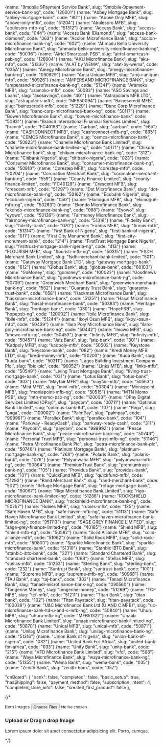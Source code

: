 {name: "9mobile 9Payment Service Bank", slug: "9mobile-9payment-service-bank-ng", code: "120001"} 
{name: "Abbey Mortgage Bank", slug: "abbey-mortgage-bank", code: "801"} 
{name: "Above Only MFB", slug: "above-only-mfb", code: "51204"} 
{name: "Abulesoro MFB", slug: "abulesoro-mfb-ng", code: "51312"} 
{name: "Access Bank", slug: "access-bank", code: "044"} 
{name: "Access Bank (Diamond)", slug: "access-bank-diamond", code: "063"} 
{name: "Accion Microfinance Bank", slug: "accion-microfinance-bank-ng", code: "602"} 
{name: "Ahmadu Bello University Microfinance Bank", slug: "ahmadu-bello-university-microfinance-bank-ng", code: "50036"}
{name: "Airtel Smartcash PSB", slug: "airtel-smartcash-psb-ng", code: "120004"} 
{name: "AKU Microfinance Bank", slug: "aku-mfb", code: "51336"} 
{name: "ALAT by WEMA", slug: "alat-by-wema", code: "035A"} 
{name: "Amegy Microfinance Bank", slug: "amegy-microfinance-bank-ng", code: "090629"} 
{name: "Amju Unique MFB", slug: "amju-unique-mfb", code: "50926"} 
{name: "AMPERSAND MICROFINANCE BANK", slug: "ampersand-microfinance-bank-ng", code: "51341"} 
{name: "Aramoko MFB", slug: "aramoko-mfb", code: "50083"} 
{name: "ASO Savings and Loans", slug: "asosavings", code: "401"} 
{name: "Astrapolaris MFB LTD", slug: "astrapolaris-mfb", code: "MFB50094"} 
{name: "Bainescredit MFB", slug: "bainescredit-mfb", code: "51229"} 
{name: "Banc Corp Microfinance Bank", slug: "banc-corp-microfinance-bank-ng", code: "50117"} 
{name: "Bowen Microfinance Bank", slug: "bowen-microfinance-bank", code: "50931"} 
{name: "Branch International Financial Services Limited", slug: "branch", code: "FC40163"} 
{name: "Carbon", slug: "carbon", code: "565"} 
{name: "CASHCONNECT MFB", slug: "cashconnect-mfb-ng", code: "865"} 
{name: "CEMCS Microfinance Bank", slug: "cemcs-microfinance-bank", code: "50823"} 
{name: "Chanelle Microfinance Bank Limited", slug: "chanelle-microfinance-bank-limited-ng", code: "50171"} 
{name: "Chikum Microfinance bank", slug: "chikum-microfinance-bank-ng", code: "312"} 
{name: "Citibank Nigeria", slug: "citibank-nigeria", code: "023"} 
{name: "Consumer Microfinance Bank", slug: "consumer-microfinance-bank-ng", code: "50910"} 
{name: "Corestep MFB", slug: "corestep-mfb", code: "50204"} 
{name: "Coronation Merchant Bank", slug: "coronation-merchant-bank-ng", code: "559"} 
{name: "County Finance Limited", slug: "county-finance-limited", code: "FC40128"} 
{name: "Crescent MFB", slug: "crescent-mfb", code: "51297"} 
{name: "Dot Microfinance Bank", slug: "dot-microfinance-bank-ng", code: "50162"} 
{name: "Ecobank Nigeria", slug: "ecobank-nigeria", code: "050"} 
{name: "Ekimogun MFB", slug: "ekimogun-mfb-ng", code: "50263"} 
{name: "Ekondo Microfinance Bank", slug: "ekondo-microfinance-bank-ng", code: "098"} 
{name: "Eyowo", slug: "eyowo", code: "50126"} 
{name: "Fairmoney Microfinance Bank", slug: "fairmoney-microfinance-bank-ng", code: "51318"} 
{name: "Fidelity Bank", slug: "fidelity-bank", code: "070"} 
{name: "Firmus MFB", slug: "firmus-mfb", code: "51314"} 
{name: "First Bank of Nigeria", slug: "first-bank-of-nigeria", code: "011"} 
{name: "First City Monument Bank", slug: "first-city-monument-bank", code: "214"} 
{name: "FirstTrust Mortgage Bank Nigeria", slug: "firsttrust-mortgage-bank-nigeria-ng", code: "413"} 
{name: "FLOURISH MFB", slug: "flourish-mfb-ng", code: "50315"} 
{name: "FSDH Merchant Bank Limited", slug: "fsdh-merchant-bank-limited", code: "501"} 
{name: "Gateway Mortgage Bank LTD", slug: "gateway-mortgage-bank", code: "812"} 
{name: "Globus Bank", slug: "globus-bank", code: "00103"} 
{name: "GoMoney", slug: "gomoney", code: "100022"} 
{name: "Goodnews Microfinance Bank", slug: "goodnews-microfinance-bank-ng", code: "50739"} 
{name: "Greenwich Merchant Bank", slug: "greenwich-merchant-bank-ng", code: "562"} 
{name: "Guaranty Trust Bank", slug: "guaranty-trust-bank", code: "058"} 
{name: "Hackman Microfinance Bank", slug: "hackman-microfinance-bank", code: "51251"} 
{name: "Hasal Microfinance Bank", slug: "hasal-microfinance-bank", code: "50383"} 
{name: "Heritage Bank", slug: "heritage-bank", code: "030"} 
{name: "HopePSB", slug: "hopepsb-ng", code: "120002"} 
{name: "Ibile Microfinance Bank", slug: "ibile-mfb", code: "51244"} 
{name: "Ikoyi Osun MFB", slug: "ikoyi-osun-mfb", code: "50439"} 
{name: "Ilaro Poly Microfinance Bank", slug: "ilaro-poly-microfinance-bank-ng", code: "50442"} 
{name: "Imowo MFB", slug: "imowo-mfb-ng", code: "50453"} 
{name: "Infinity MFB", slug: "infinity-mfb", code: "50457"} 
{name: "Jaiz Bank", slug: "jaiz-bank", code: "301"} 
{name: "Kadpoly MFB", slug: "kadpoly-mfb", code: "50502"} 
{name: "Keystone Bank", slug: "keystone-bank", code: "082"} 
{name: "Kredi Money MFB LTD", slug: "kredi-money-mfb", code: "50200"} 
{name: "Kuda Bank", slug: "kuda-bank", code: "50211"} 
{name: "Lagos Building Investment Company Plc.", slug: "lbic-plc", code: "90052"} 
{name: "Links MFB", slug: "links-mfb", code: "50549"} 
{name: "Living Trust Mortgage Bank", slug: "living-trust-mortgage-bank", code: "031"} 
{name: "Lotus Bank", slug: "lotus-bank", code: "303"} 
{name: "Mayfair MFB", slug: "mayfair-mfb", code: "50563"} 
{name: "Mint MFB", slug: "mint-mfb", code: "50304"} 
{name: "Moniepoint MFB", slug: "moniepoint-mfb-ng", code: "50515"} 
{name: "MTN Momo PSB", slug: "mtn-momo-psb-ng", code: "120003"} 
{name: "OPay Digital Services Limited (OPay)", slug: "paycom", code: "00711"} 
{name: "Optimus Bank Limited", slug: "optimus-bank-ltd", code: "107"} 
{name: "Paga", slug: "paga", code: "100002"} 
{name: "PalmPay", slug: "palmpay", code: "999991"} 
{name: "Parallex Bank", slug: "parallex-bank", code: "104"} 
{name: "Parkway - ReadyCash", slug: "parkway-ready-cash", code: "311"} 
{name: "Paycom", slug: "paycom", code: "999992"} 
{name: "Peace Microfinance Bank", slug: "peace-microfinance-bank-ng", code: "50743"} 
{name: "Personal Trust MFB", slug: "personal-trust-mfb-ng", code: "51146"} 
{name: "Petra Mircofinance Bank Plc", slug: "petra-microfinance-bank-plc", code: "50746"} 
{name: "Platinum Mortgage Bank", slug: "platinum-mortgage-bank-ng", code: "268"} 
{name: "Polaris Bank", slug: "polaris-bank", code: "076"} 
{name: "Polyunwana MFB", slug: "polyunwana-mfb-ng", code: "50864"} 
{name: "PremiumTrust Bank", slug: "premiumtrust-bank-ng", code: "105"} 
{name: "Providus Bank", slug: "providus-bank", code: "101"} 
{name: "QuickFund MFB", slug: "quickfund-mfb", code: "51293"} 
{name: "Rand Merchant Bank", slug: "rand-merchant-bank", code: "502"} 
{name: "Refuge Mortgage Bank", slug: "refuge-mortgage-bank", code: "90067"} 
{name: "Rigo Microfinance Bank Limited", slug: "rigo-microfinance-bank-limited-ng", code: "51286"} 
{name: "ROCKSHIELD MICROFINANCE BANK", slug: "rockshield-microfinance-bank-ng", code: "50767"} 
{name: "Rubies MFB", slug: "rubies-mfb", code: "125"} 
{name: "Safe Haven MFB", slug: "safe-haven-mfb-ng", code: "51113"} 
{name: "Safe Haven Microfinance Bank Limited", slug: "safe-haven-microfinance-bank-limited-ng", code: "951113"}
{name: "SAGE GREY FINANCE LIMITED", slug: "sage-grey-finance-limited-ng", code: "40165"} 
{name: "Shield MFB", slug: "shield-mfb-ng", code: "50582"} 
{name: "Solid Allianze MFB", slug: "solid-allianze-mfb", code: "51062"} 
{name: "Solid Rock MFB", slug: "solid-rock-mfb", code: "50800"}
{name: "Sparkle Microfinance Bank", slug: "sparkle-microfinance-bank", code: "51310"}
{name: "Stanbic IBTC Bank", slug: "stanbic-ibtc-bank", code: "221"}
{name: "Standard Chartered Bank", slug: "standard-chartered-bank", code: "068"}
{name: "Stellas MFB", slug: "stellas-mfb", code: "51253"}
{name: "Sterling Bank", slug: "sterling-bank", code: "232"}
{name: "Suntrust Bank", slug: "suntrust-bank", code: "100"}
{name: "Supreme MFB", slug: "supreme-mfb-ng", code: "50968"}
{name: "TAJ Bank", slug: "taj-bank", code: "302"}
{name: "Tanadi Microfinance Bank", slug: "tanadi-microfinance-bank-ng", code: "090560"}
{name: "Tangerine Money", slug: "tangerine-money", code: "51269"}
{name: "TCF MFB", slug: "tcf-mfb", code: "51211"}
{name: "Titan Bank", slug: "titan-bank", code: "102"}
{name: "Titan Paystack", slug: "titan-paystack", code: "100039"}
{name: "U&C Microfinance Bank Ltd (U AND C MFB)", slug: "uc-microfinance-bank-ltd-u-and-c-mfb-ng", code: "50840"}
{name: "Uhuru MFB", slug: "uhuru-mfb-ng", code: "MFB51322"}
{name: "Unaab Microfinance Bank Limited", slug: "unaab-microfinance-bank-limited-ng", code: "50870"}
{name: "Unical MFB", slug: "unical-mfb", code: "50871"}
{name: "Unilag Microfinance Bank", slug: "unilag-microfinance-bank-ng", code: "51316"}
{name: "Union Bank of Nigeria", slug: "union-bank-of-nigeria", code: "032"}
{name: "United Bank For Africa", slug: "united-bank-for-africa", code: "033"}
{name: "Unity Bank", slug: "unity-bank", code: "215"}
{name: "VFD Microfinance Bank Limited", slug: "vfd", code: "566"}
{name: "Waya Microfinance Bank", slug: "waya-microfinance-bank-ng", code: "51355"}
{name: "Wema Bank", slug: "wema-bank", code: "035"}
{name: "Zenith Bank", slug: "zenith-bank", code: "057"}



"onBoard": {
    "bank": false,
    "completed": false,
    "basic_setup": true,
    "hasShipping": false,
    "payment_method": false,
    "subscription_intent": 4,
    "completed_store_info": false,
    "created_first_product": false
},



{/* <div className="form--item">
                            <label className="form--label">Item Images</label>
                            <input type="file" id="form-img" accept="image/*" multiple max={4} name='images' onChange={handleImageChange} />
                            <label htmlFor="form-img" className='form--img-box'>
                                <span className='img--container'>
                                    <IoCloudDownloadOutline />
                                    <h3>Upload or Drag n drop Image</h3>
                                    <p>Lorem ipsum dolor sit amet consectetur adipisicing elit. Porro, cumque.</p>
                                </span>
                            </label>
                        </div> */}

